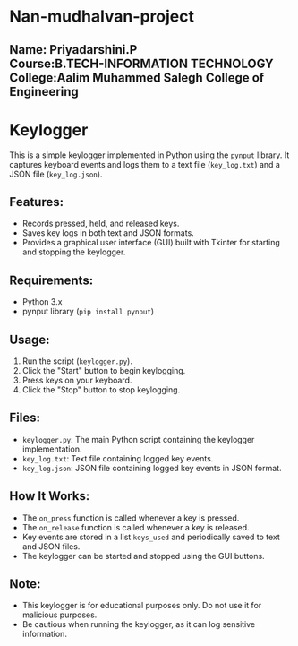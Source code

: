 # Nan-mudhalvan-project
<h2>Name: Priyadarshini.P<br>
Course:B.TECH-INFORMATION TECHNOLOGY<br>
College:Aalim Muhammed Salegh College of Engineering</h2>

# Keylogger

This is a simple keylogger implemented in Python using the `pynput` library. It captures keyboard events and logs them to a text file (`key_log.txt`) and a JSON file (`key_log.json`).

## Features:
- Records pressed, held, and released keys.
- Saves key logs in both text and JSON formats.
- Provides a graphical user interface (GUI) built with Tkinter for starting and stopping the keylogger.

## Requirements:
- Python 3.x
- pynput library (`pip install pynput`)

## Usage:
1. Run the script (`keylogger.py`).
2. Click the "Start" button to begin keylogging.
3. Press keys on your keyboard.
4. Click the "Stop" button to stop keylogging.

## Files:
- `keylogger.py`: The main Python script containing the keylogger implementation.
- `key_log.txt`: Text file containing logged key events.
- `key_log.json`: JSON file containing logged key events in JSON format.

## How It Works:
- The `on_press` function is called whenever a key is pressed.
- The `on_release` function is called whenever a key is released.
- Key events are stored in a list `keys_used` and periodically saved to text and JSON files.
- The keylogger can be started and stopped using the GUI buttons.

## Note:
- This keylogger is for educational purposes only. Do not use it for malicious purposes.
- Be cautious when running the keylogger, as it can log sensitive information.
